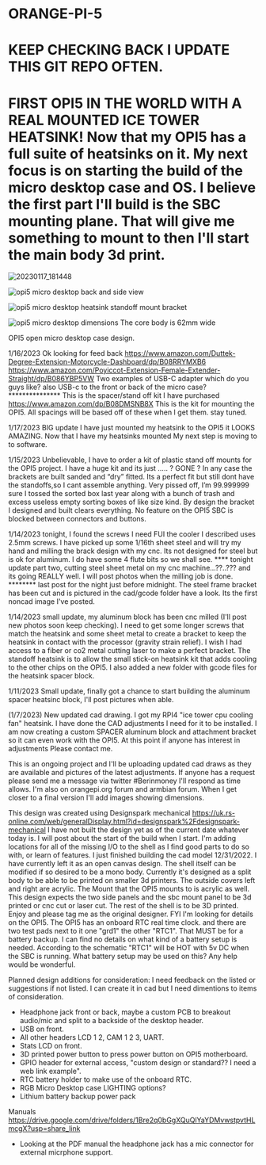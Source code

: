 # ORANGE-PI-5 
#                                      KEEP CHECKING BACK I UPDATE THIS GIT REPO OFTEN.
#              FIRST OPI5 IN THE WORLD WITH A REAL MOUNTED ICE TOWER HEATSINK! Now that my OPI5 has a full suite of heatsinks on it. My next focus is on starting the build of the micro desktop case and OS. I believe the first part I'll build is the SBC mounting plane. That will give me something to mount to then I'll start the main body 3d print.

![20230117_181448](https://user-images.githubusercontent.com/15570512/213040467-bef33e19-85ca-407a-9efc-6b4d8a62f26c.jpg)

![opi5 micro desktop back and side view](https://user-images.githubusercontent.com/15570512/210899034-5617d4ca-1f99-4545-9630-c1aaf9792690.jpg)

![opi5 micro desktop heatsink standoff mount bracket](https://user-images.githubusercontent.com/15570512/212485847-4f845119-6474-4ce0-8fec-bec8516d64f3.jpg)

![opi5 micro desktop dimensions](https://user-images.githubusercontent.com/15570512/212555028-3c1645ce-741b-4935-843d-13c97821a9f1.jpg)
The core body is 62mm wide



OPI5 open micro desktop case design.

1/16/2023 Ok looking for feed back https://www.amazon.com/Duttek-Degree-Extension-Motorcycle-Dashboard/dp/B08RRYMXB6 https://www.amazon.com/Poyiccot-Extension-Female-Extender-Straight/dp/B086YBP5VW Two examples of USB-C adapter which do you guys like? also USB-c to the front or back of the micro case? 
*************** This is the spacer/stand off kit I have purchased https://www.amazon.com/dp/B08DMSNB8X This is the kit for mounting the OPI5. All spacings will be based off of these when I get them. stay tuned.

1/17/2023 BIG update I have just mounted my heatsink to the OPI5 it LOOKS AMAZING. Now that I have my heatsinks mounted My next step is moving to to software.

1/15/2023 Unbelievable, I have to order a kit of plastic stand off mounts for the OPI5 project. I have a huge kit and its just ….. ? GONE ? In any case the brackets are built sanded and “dry” fitted. Its a perfect fit but still dont have the standoffs,so I cant assemble anything. Very pissed off, I’m 99.999999 sure I tossed the sorted box last year along with a bunch of trash and excess useless empty sorting boxes of like size kind. By design the bracket I designed and built clears everything. No feature on the OPI5 SBC is blocked between connectors and buttons.

1/14/2023 tonight, I found the screws I need FUI the cooler I described uses 2.5mm screws. I have picked up some 1/16th sheet steel and will try my hand and milling the brack design with my cnc. Its not designed for steel but is ok for aluminum. I do have some 4 flute bits so we shall see. **** tonight update part two, cutting steel sheet metal on my cnc machine...??..??? and its going REALLY well. I will post photos when the milling job is done. ******** last post for the night just before midnight. The steel frame bracket has been cut and is pictured in the cad/gcode folder have a look. Its the first noncad image I've posted.

1/14/2023 small update, my aluminum block has been cnc milled (I'll post new photos soon keep checking). I need to get some longer screws that match the heatsink and some sheet metal to create a bracket to keep the heatsink in contact with the processor (gravity strain relief). I wish I had access to a fiber or co2 metal cutting laser to make a perfect bracket. The standoff heatsink is to allow the small stick-on heatsink kit that adds cooling to the other chips on the OPI5. I also added a new folder with gcode files for the heatsink spacer block.

1/11/2023 Small update, finally got a chance to start building the aluminum spacer heatsinc block, I'll post pictures when able.

(1/7/2023) New updated cad drawing. I got my RPI4 "ice tower cpu cooling fan" heatsink. I have done the CAD adjustments I need for it to be installed. I am now creating a custom SPACER aluminum block and attachment bracket so it can even work with the OPI5. 
At this point if anyone has interest in adjustments Please contact me.

This is an ongoing project and I'll be uploading updated cad draws as they are available and pictures of the latest adjustments. If anyone has a request please send me a message via twitter #Berinmoney I'll respond as time allows. I'm also on orangepi.org forum and armbian forum. When I get closer to a final version I'll add images showing dimensions.

This design was created using Designspark mechanical https://uk.rs-online.com/web/generalDisplay.html?id=designspark%2Fdesignspark-mechanical 
I have not built the design yet as of the current date whatever today is. I will post about the start of the build when I start. I'm adding locations for all of the missing I/O to the shell as I find good parts to do so with, or learn of features. I just finished building the cad model 12/31/2022. I have currently left it as an open canvas design. The shell itself can be modified if so desired to be a mono body. Currently it's designed as a split body to be able to be printed on smaller 3d printers. The outside covers left and right are acrylic. The Mount that the OPI5 mounts to is acrylic as well. This design expects the two side panels and the sbc mount panel to be 3d printed or cnc cut or laser cut. The rest of the shell is to be 3D printed. Enjoy and please tag me as the original designer. 
FYI I'm looking for details on the OPI5. The OPI5 has an onboard RTC real time clock. and there are two test pads next to it one "grd1" the other "RTC1". That MUST be for a battery backup. I can find no details on what kind of a battery setup is needed. According to the schematic "RTC1" will be HOT with 5v DC when the SBC is running. What battery setup may be used on this? Any help would be wonderful.

Planned design additions for consideration: I need feedback on the listed or suggestions if not listed. I can create it in cad but I need dimentions to items of consideration.

* Headphone jack front or back, maybe a custom PCB to breakout audio/mic and split to a backside of the desktop header.
* USB on front.
* All other headers LCD 1 2, CAM 1 2 3, UART.
* Stats LCD on front.
* 3D printed power button to press power button on OPI5 motherboard.
* GPIO header for external access, "custom design or standard?? I need a web link example".
* RTC battery holder to make use of the onboard RTC.
* RGB Micro Desktop case LIGHTING options?
* Lithium battery backup power pack

Manuals https://drive.google.com/drive/folders/1Bre2q0bGgXQuQlYaYDMvwstpvtHLmcgX?usp=share_link
* Looking at the PDF manual the headphone jack has a mic connector for external micrphone support.


